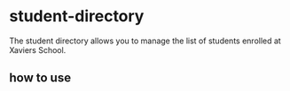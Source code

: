 # student-directory

The student directory allows you to manage the list of students enrolled at Xaviers School. 

## how to use 
